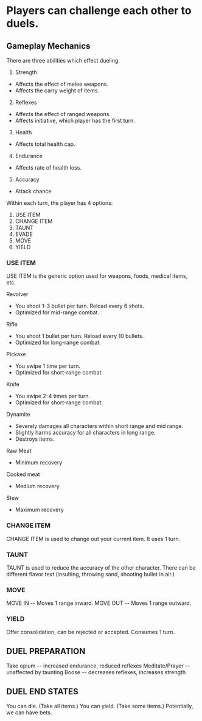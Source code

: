 # Players can challenge each other to duels.

## Gameplay Mechanics
There are three abilities which effect dueling.
1. Strength
  * Affects the effect of melee weapons.
  * Affects the carry weight of items.
2. Reflexes
  * Affects the effect of ranged weapons.
  * Affects initiative, which player has the first turn.
3. Health
  * Affects total health cap.
4. Endurance
  * Affects rate of health loss.
5. Accuracy
  * Attack chance

Within each turn, the player has 4 options:
1. USE ITEM
2. CHANGE ITEM
3. TAUNT
4. EVADE
5. MOVE
6. YIELD

### USE ITEM
USE ITEM is the generic option used for weapons, foods, medical items, etc.

Revolver
 * You shoot 1-3 bullet per turn. Reload every 6 shots.
 * Optimized for mid-range combat.

Rifle
 * You shoot 1 bullet per turn. Reload every 10 bullets.
 * Optimized for long-range combat.

Pickaxe
 * You swipe 1 time per turn.
 * Optimized for short-range combat.

Knife
 * You swipe 2-4 times per turn.
 * Optimized for short-range combat.

Dynamite
 * Severely damages all characters within short range and mid range.
 * Slightly harms accuracy for all characters in long range. 
 * Destroys items.

Raw Meat
 * Minimum recovery

Cooked meat
 * Medium recovery

Stew
 * Maximum recovery

### CHANGE ITEM
CHANGE ITEM is used to change out your current item. It uses 1 turn.

### TAUNT
TAUNT is used to reduce the accuracy of the other character.
There can be different flavor text (insulting, throwing sand, shooting bullet in air.)

### MOVE
MOVE IN -- Moves 1 range inward.
MOVE OUT -- Moves 1 range outward.

### YIELD
Offer consolidation, can be rejected or accepted. Consumes 1 turn.

## DUEL PREPARATION
Take opium -- increased endurance, reduced reflexes
Meditate/Prayer -- unaffected by taunting
Boose -- decreases reflexes, increases strength

## DUEL END STATES
You can die. (Take all items.)
You can yield. (Take some items.)
Potentially, we can have bets.

